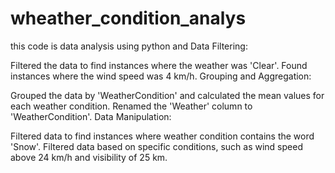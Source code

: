 # wheather_condition_analys
this code is data analysis using python and
Data Filtering:

Filtered the data to find instances where the weather was 'Clear'.
Found instances where the wind speed was 4 km/h.
Grouping and Aggregation:

Grouped the data by 'WeatherCondition' and calculated the mean values for each weather condition.
Renamed the 'Weather' column to 'WeatherCondition'.
Data Manipulation:

Filtered data to find instances where weather condition contains the word 'Snow'.
Filtered data based on specific conditions, such as wind speed above 24 km/h and visibility of 25 km.
